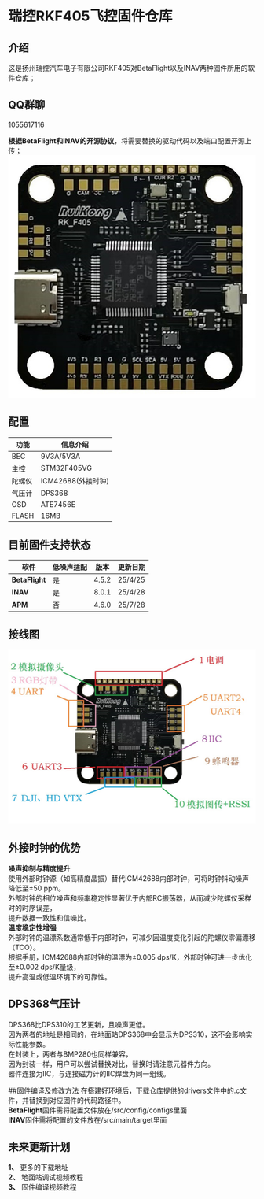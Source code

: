 # 瑞控RKF405飞控固件仓库  

## 介绍  
这是扬州瑞控汽车电子有限公司RKF405对BetaFlight以及INAV两种固件所用的软件仓库；  

## QQ群聊 
1055617116

**根据BetaFlight和INAV的开源协议**，将需要替换的驱动代码以及端口配置开源上传；  
![照片](./images/正面照.jpg)   

## 配置
| 功能 | 信息介绍 | 
|-------|-------|
| BEC | 9V3A/5V3A |
| 主控 | STM32F405VG |
| 陀螺仪 | ICM42688(外接时钟) |
| 气压计 | DPS368 |
| OSD | ATE7456E |
| FLASH | 16MB |

## 目前固件支持状态  
| 软件| 低噪声适配 | 版本 |更新日期 |
|-------|-------|-------|-------|
|**BetaFlight**| 是| 4.5.2 |25/4/25 |
| **INAV** | 是 |8.0.1|25/4/28|
| **APM** | 否 |4.6.0|25/7/28|

## 接线图
![接线图](./images/接线说明.jpg)  

## 外接时钟的优势
**噪声抑制与精度提升**  
使用外部时钟源（如高精度晶振）替代ICM42688内部时钟，可将时钟抖动噪声降低至±50 ppm。  
外部时钟的相位噪声和频率稳定性显著优于内部RC振荡器，从而减少陀螺仪采样时的时序误差，  
提升数据一致性和信噪比。  
**温度稳定性增强**  
外部时钟的温漂系数通常低于内部时钟，可减少因温度变化引起的陀螺仪零偏漂移（TCO）。  
根据手册，ICM42688内部时钟的温漂为±0.005 dps/K，外部时钟可进一步优化至±0.002 dps/K量级，  
提升高温或低温环境下的可靠性。  

## DPS368气压计
DPS368比DPS310的工艺更新，且噪声更低。  
因为两者的地址是相同的，在地面站DPS368中会显示为DPS310，这不会影响实际性能参数。  
在封装上，两者与BMP280也同样兼容，  
因为封装一样，用户可以尝试替换对比，替换时请注意元器件方向。  
器件连接为IIC，与连接磁力计的IIC焊盘为同一组线。  

##固件编译及修改方法
在搭建好环境后，下载仓库提供的drivers文件中的.c文件，并替换到对应固件的代码路径中。  
**BetaFlight**固件需将配置文件放在/src/config/configs里面  
**INAV**固件需将配置的文件放在/src/main/target里面  

## 未来更新计划
**1、** 更多的下载地址  
**2、** 地面站调试视频教程  
**3、** 固件编译视频教程  
